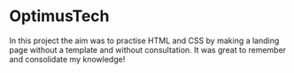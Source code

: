 # OptimusTech
In this project the aim was to practise HTML and CSS by making a landing page without a template and without consultation. It was great to remember and consolidate my knowledge!
